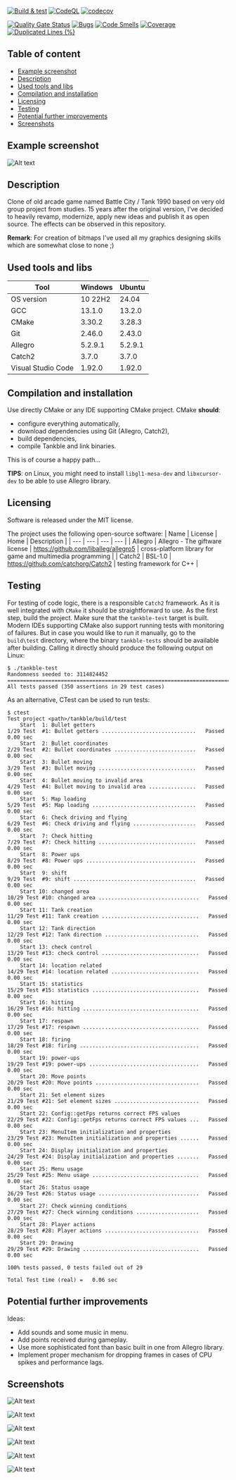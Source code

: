 [![Build & test](https://github.com/przemek83/tankble/actions/workflows/buld-and-test.yml/badge.svg)](https://github.com/przemek83/tankble/actions/workflows/buld-and-test.yml)
[![CodeQL](https://github.com/przemek83/tankble/actions/workflows/codeql.yml/badge.svg)](https://github.com/przemek83/tankble/actions/workflows/codeql.yml)
[![codecov](https://codecov.io/gh/przemek83/tankble/graph/badge.svg?token=86RCNSFA0U)](https://codecov.io/gh/przemek83/tankble)

[![Quality Gate Status](https://sonarcloud.io/api/project_badges/measure?project=przemek83_tankble&metric=alert_status)](https://sonarcloud.io/summary/new_code?id=przemek83_tankble)
[![Bugs](https://sonarcloud.io/api/project_badges/measure?project=przemek83_tankble&metric=bugs)](https://sonarcloud.io/summary/new_code?id=przemek83_tankble)
[![Code Smells](https://sonarcloud.io/api/project_badges/measure?project=przemek83_tankble&metric=code_smells)](https://sonarcloud.io/summary/new_code?id=przemek83_tankble)
[![Coverage](https://sonarcloud.io/api/project_badges/measure?project=przemek83_tankble&metric=coverage)](https://sonarcloud.io/summary/new_code?id=przemek83_tankble)
[![Duplicated Lines (%)](https://sonarcloud.io/api/project_badges/measure?project=przemek83_tankble&metric=duplicated_lines_density)](https://sonarcloud.io/summary/new_code?id=przemek83_tankble)

## Table of content
- [Example screenshot](#example-screenshot)
- [Description](#description)
- [Used tools and libs](#used-tools-and-libs)
- [Compilation and installation](#compilation-and-installation)
- [Licensing](#licensing)
- [Testing](#testing)
- [Potential further improvements](#potential-further-improvements)
- [Screenshots](#screenshots)

## Example screenshot

 ![Alt text](game_firing.png?raw=true "")

## Description
Clone of old arcade game named Battle City / Tank 1990 based on very old group project from studies. 15 years after the original version, I've decided to heavily revamp, modernize, apply new ideas and publish it as open source. The effects can be observed in this repository.

**Remark**: For creation of bitmaps I've used all my graphics designing skills which are somewhat close to none ;)

## Used tools and libs

| Tool |  Windows | Ubuntu |
| --- | --- | --- |
| OS version | 10 22H2 | 24.04 |
| GCC | 13.1.0 | 13.2.0 |
| CMake | 3.30.2 | 3.28.3 |
| Git | 2.46.0 | 2.43.0 |
| Allegro | 5.2.9.1 | 5.2.9.1 |
| Catch2 | 3.7.0 | 3.7.0 |
| Visual Studio Code | 1.92.0 | 1.92.0 |

## Compilation and installation
Use directly CMake or any IDE supporting CMake project. CMake **should**:
- configure everything automatically, 
- download dependencies using Git (Allegro, Catch2), 
- build dependencies, 
- compile Tankble and link binaries.  

This is of course a happy path...

**TIPS**: on Linux, you might need to install `libgl1-mesa-dev` and `libxcursor-dev` to be able to use Allegro library.  

## Licensing
Software is released under the MIT license.

The project uses the following open-source software:
| Name | License | Home | Description |
| --- | --- | --- | --- |
| Allegro | Allegro - The giftware license | https://github.com/liballeg/allegro5 | cross-platform library for game and multimedia programming |
| Catch2 | BSL-1.0 | https://github.com/catchorg/Catch2 | testing framework for C++ |

## Testing
For testing of code logic, there is a responsible `Catch2` framework. As it is well integrated with `CMake` it should be straightforward to use. As the first step, build the project. Make sure that the `tankble-test` target is built. Modern IDEs supporting CMake also support running tests with monitoring of failures. But in case you would like to run it manually, go to the `build\test` directory, where the⁣ binary `tankble-tests` should be available after building. Calling it directly should produce the following output on Linux:

    $ ./tankble-test 
    Randomness seeded to: 3114824452
    ===============================================================================
    All tests passed (350 assertions in 29 test cases)

As an alternative, CTest can be used to run tests:

    $ ctest
    Test project <path>/tankble/build/test
        Start  1: Bullet getters
    1/29 Test  #1: Bullet getters ..............................   Passed    0.00 sec
        Start  2: Bullet coordinates
    2/29 Test  #2: Bullet coordinates ..........................   Passed    0.00 sec
        Start  3: Bullet moving
    3/29 Test  #3: Bullet moving ...............................   Passed    0.00 sec
        Start  4: Bullet moving to invalid area
    4/29 Test  #4: Bullet moving to invalid area ...............   Passed    0.00 sec
        Start  5: Map loading
    5/29 Test  #5: Map loading .................................   Passed    0.00 sec
        Start  6: Check driving and flying
    6/29 Test  #6: Check driving and flying ....................   Passed    0.00 sec
        Start  7: Check hitting
    7/29 Test  #7: Check hitting ...............................   Passed    0.00 sec
        Start  8: Power ups
    8/29 Test  #8: Power ups ...................................   Passed    0.00 sec
        Start  9: shift
    9/29 Test  #9: shift .......................................   Passed    0.00 sec
        Start 10: changed area
    10/29 Test #10: changed area ................................   Passed    0.00 sec
        Start 11: Tank creation
    11/29 Test #11: Tank creation ...............................   Passed    0.00 sec
        Start 12: Tank direction
    12/29 Test #12: Tank direction ..............................   Passed    0.00 sec
        Start 13: check control
    13/29 Test #13: check control ...............................   Passed    0.00 sec
        Start 14: location related
    14/29 Test #14: location related ............................   Passed    0.00 sec
        Start 15: statistics
    15/29 Test #15: statistics ..................................   Passed    0.00 sec
        Start 16: hitting
    16/29 Test #16: hitting .....................................   Passed    0.00 sec
        Start 17: respawn
    17/29 Test #17: respawn .....................................   Passed    0.00 sec
        Start 18: firing
    18/29 Test #18: firing ......................................   Passed    0.00 sec
        Start 19: power-ups
    19/29 Test #19: power-ups ...................................   Passed    0.00 sec
        Start 20: Move points
    20/29 Test #20: Move points .................................   Passed    0.00 sec
        Start 21: Set element sizes
    21/29 Test #21: Set element sizes ...........................   Passed    0.00 sec
        Start 22: Config::getFps returns correct FPS values
    22/29 Test #22: Config::getFps returns correct FPS values ...   Passed    0.00 sec
        Start 23: MenuItem initialization and properties
    23/29 Test #23: MenuItem initialization and properties ......   Passed    0.00 sec
        Start 24: Display initialization and properties
    24/29 Test #24: Display initialization and properties .......   Passed    0.00 sec
        Start 25: Menu usage
    25/29 Test #25: Menu usage ..................................   Passed    0.00 sec
        Start 26: Status usage
    26/29 Test #26: Status usage ................................   Passed    0.00 sec
        Start 27: Check winning conditions
    27/29 Test #27: Check winning conditions ....................   Passed    0.00 sec
        Start 28: Player actions
    28/29 Test #28: Player actions ..............................   Passed    0.00 sec
        Start 29: Drawing
    29/29 Test #29: Drawing .....................................   Passed    0.00 sec

    100% tests passed, 0 tests failed out of 29

    Total Test time (real) =   0.06 sec

## Potential further improvements
Ideas:
- Add sounds and some music in menu.
- Add points received during gameplay.
- Use more sophisticated font than basic built in one from Allegro library.
- Implement proper mechanism for dropping frames in cases of CPU spikes and performance lags.

## Screenshots
![Alt text](menu_main.png?raw=true "")

![Alt text](game_cruising.png?raw=true "")

![Alt text](game_level_3.png?raw=true "")

![Alt text](game_level_4.png?raw=true "")

![Alt text](menu_screen.png?raw=true "")

![Alt text](menu_levels.png?raw=true "")

